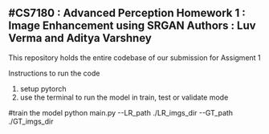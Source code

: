 #CS7180 : Advanced Perception 
Homework 1 : Image Enhancement using SRGAN
Authors : Luv Verma and Aditya Varshney
----------------------

This repository holds the entire codebase of our submission for Assigment 1 

Instructions to run the code 
1. setup pytorch
2. use the terminal to run the model in train, test or validate mode

#train the model
python main.py --LR_path ./LR_imgs_dir --GT_path ./GT_imgs_dir


